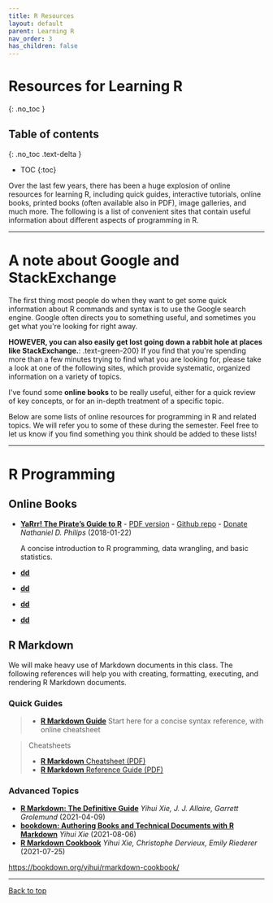 ```yaml
---
title: R Resources
layout: default
parent: Learning R
nav_order: 3
has_children: false
---
```


# Resources for Learning R
{: .no_toc }

## Table of contents
{: .no_toc .text-delta }

- TOC
{:toc}

Over the last few years, there has been a huge explosion of online resources for learning R, including quick guides, interactive tutorials, online books, printed books (often available also in PDF), image galleries, and much more. The following is a list of convenient sites that contain useful information about different aspects of programming in R.

---

# A note about Google and StackExchange

The first thing most people do when they want to get some quick information about R commands and syntax is to use the Google search engine. Google often directs you to something useful, and sometimes you get what you're looking for right away.

**HOWEVER, you can also easily get lost going down a rabbit hole at places like StackExchange.**: .text-green-200} If you find that you're spending more than a few minutes trying to find what you are looking for, please take a look at one of the following sites, which provide systematic, organized information on a variety of topics.

I've found some **online books** to be really useful, either for a quick review of key concepts, or for an in-depth treatment of a specific topic.

Below are some lists of online resources for programming in R and related topics. We will refer you to some of these during the semester. Feel free to let us know if you find something you think should be added to these lists!

---

# R Programming

## Online Books

- [**YaRrr! The Pirate’s Guide to R**](https://bookdown.org/ndphillips/YaRrr/) - [PDF version](https://bookdown.org/ndphillips/YaRrr/YaRrr.pdf) - [Github repo](https://github.com/ndphillips/ThePiratesGuideToR) - [Donate](https://ndphillips.github.io/piratesguide.html)
_Nathaniel D. Philips_ (2018-01-22)

  A concise introduction to R programming, data wrangling, and basic statistics.

- [**dd**]()

- [**dd**]()

- [**dd**]()

- [**dd**]()


## R Markdown

We will make heavy use of Markdown documents in this class. The following references will help you with creating, formatting, executing, and rendering R Markdown documents.

### Quick Guides

> * [**R Markdown Guide**](https://www.markdownguide.org/basic-syntax/)
    Start here for a concise syntax reference, with online cheatsheet

> Cheatsheets
>   * [**R Markdown** Cheatsheet (PDF)](https://github.com/rstudio/cheatsheets/raw/master/rmarkdown-2.0.pdf)
>   * [**R Markdown** Reference Guide (PDF)](https://www.rstudio.com/wp-content/uploads/2015/03/rmarkdown-reference.pdf)

### Advanced Topics

* [**R Markdown: The Definitive Guide**](https://bookdown.org/yihui/rmarkdown/)
    _Yihui Xie, J. J. Allaire, Garrett Grolemund_ (2021-04-09)
* [**bookdown: Authoring Books and Technical Documents with R Markdown**](https://bookdown.org/yihui/bookdown/)
    _Yihui Xie_ (2021-08-06)
* [**R Markdown Cookbook**](https://bookdown.org/yihui/rmarkdown-cookbook/)
    _Yihui Xie, Christophe Dervieux, Emily Riederer_ (2021-07-25)

https://bookdown.org/yihui/rmarkdown-cookbook/

---

[Back to top](#top)
